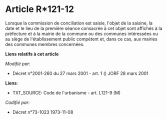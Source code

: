 # Article R*121-12

Lorsque la commission de conciliation est saisie, l'objet de la saisine, la date et le lieu de la première séance consacrée à
cet objet sont affichés à la préfecture et à la mairie de la commune ou des communes intéressées ou au siège de
l'établissement public compétent et, dans ce cas, aux mairies des communes membres concernées.

**Liens relatifs à cet article**

_Modifié par_:

  - Décret n°2001-260 du 27 mars 2001 - art. 1 () JORF 28 mars 2001

**Liens**:

  - TXT_SOURCE: Code de l'urbanisme - art. L121-9 (M)

_Codifié par_:

  - Décret n°73-1023 1973-11-08
